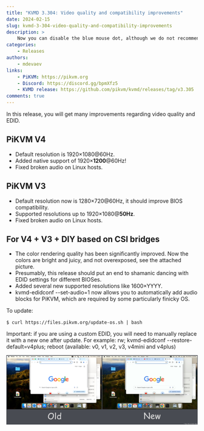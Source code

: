 ```yaml
---
title: "KVMD 3.304: Video quality and compatibility improvements"
date: 2024-02-15
slug: kvmd-3-304-video-quality-and-compatibility-improvements
description: >
    Now you can disable the blue mouse dot, although we do not recommend it
categories:
    - Releases
authors:
    - mdevaev
links:
    - PiKVM: https://pikvm.org
    - Discord: https://discord.gg/bpmXfz5
    - KVMD release: https://github.com/pikvm/kvmd/releases/tag/v3.305
comments: true
---
```


In this release, you will get many improvements regarding video quality and EDID.

<!-- more -->

## PiKVM V4

- Default resolution is 1920×1080@60Hz.
- Added native support of 1920×**1200**@60Hz!
- Fixed broken audio on Linux hosts.

## PiKVM V3

- Default resolution now is 1280×720@60Hz, it should improve BIOS compatibility.
- Supported resolutions up to 1920×1080@**50Hz**.
- Fixed broken audio on Linux hosts.

## For V4 + V3 + DIY based on CSI bridges

- The color rendering quality has been significantly improved. Now the colors are bright and juicy, and not overexposed, see the attached picture.
- Presumably, this release should put an end to shamanic dancing with EDID settings for different BIOSes.
- Added several new supported resolutions like 1600×YYYY.
- kvmd-edidconf --set-audio=1 now allows you to automatically add audio blocks for PiKVM, which are required by some particularly finicky OS.

To update:

```console
$ curl https://files.pikvm.org/update-os.sh | bash
```

Important: if you are using a custom EDID, you will need to manually replace it with a new one after update. For example: rw; kvmd-edidconf --restore-default=v4plus; reboot (available: v0, v1, v2, v3, v4mini and v4plus)

![Before/After](before-after.webp)
